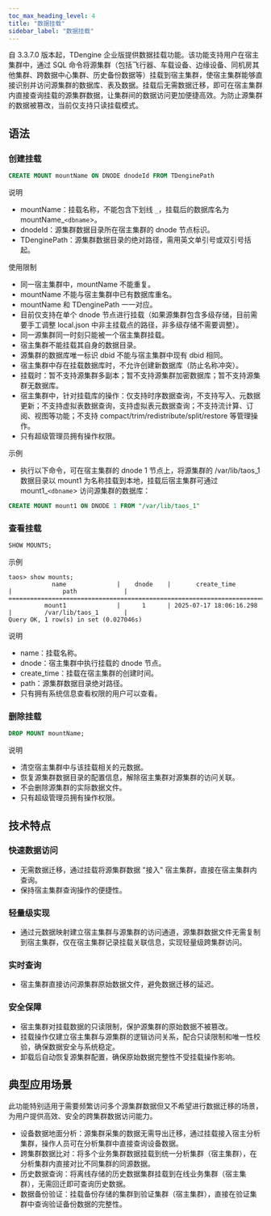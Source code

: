 ```yaml
---
toc_max_heading_level: 4
title: "数据挂载"
sidebar_label: "数据挂载"
---
```


自 3.3.7.0 版本起，TDengine 企业版提供数据挂载功能。该功能支持用户在宿主集群中，通过 SQL 命令将源集群（包括飞行器、车载设备、边缘设备、同机房其他集群、跨数据中心集群、历史备份数据等）挂载到宿主集群，使宿主集群能够直接识别并访问源集群的数据库、表及数据。挂载后无需数据迁移，即可在宿主集群内直接查询挂载的源集群数据，让集群间的数据访问更加便捷高效。为防止源集群的数据被篡改，当前仅支持只读挂载模式。

## 语法

### 创建挂载

```sql
CREATE MOUNT mountName ON DNODE dnodeId FROM TDenginePath
```

说明

- mountName：挂载名称，不能包含下划线 `_`，挂载后的数据库名为 mountName_`<dbname`>。
- dnodeId：源集群数据目录所在宿主集群的 dnode 节点标识。
- TDenginePath：源集群数据目录的绝对路径，需用英文单引号或双引号括起。

使用限制​

- 同一宿主集群中，mountName 不能重复​。
- mountName 不能与宿主集群中已有数据库重名​。
- mountName 和 TDenginePath 一一对应。
- 目前仅支持在单个 dnode 节点进行挂载（如果源集群包含多级存储，目前需要手工调整 local.json 中非主挂载点的路径，非多级存储不需要调整）。
- 同一源集群同一时刻只能被一个宿主集群挂载​。
- 宿主集群不能挂载其自身的数据目录。
- 源集群的数据库唯一标识 dbid 不能与宿主集群中现有 dbid 相同。
- 宿主集群中存在挂载数据库时，不允许创建新数据库（防止名称冲突）。
- 挂载时：暂不支持源集群多副本​；暂不支持源集群加密数据库；暂不支持源集群无数据库。
- 宿主集群中，针对挂载库的操作：仅支持时序数据查询，不支持写入、元数据更新；不支持虚拟表数据查询，支持虚拟表元数据查询；不支持流计算、订阅、视图等功能；不支持 compact/trim/redistribute/split/restore 等管理操作。
- 只有超级管理员拥有操作权限。

示例​

- 执行以下命令，可在宿主集群的 dnode 1 节点上，将源集群的 /var/lib/taos_1 数据目录以 mount1 为名称挂载到本地，挂载后宿主集群可通过 mount1_`<dbname`> 访问源集群的数据库：​

```sql
CREATE MOUNT mount1 ON DNODE 1 FROM "/var/lib/taos_1"
```

### 查看挂载

  ```sql
  SHOW MOUNTS;
  ```
  
示例

  ``` 
  taos> show mounts;
              name              |    dnode    |       create_time       |              path             |
  =======================================================================================================
            mount1              |      1      | 2025-07-17 18:06:16.298 |         /var/lib/taos_1       |
  Query OK, 1 row(s) in set (0.027046s)
  ```

说明

- name：挂载名称​。
- dnode：宿主集群中执行挂载的 dnode 节点​。
- create_time：挂载在宿主集群的创建时间​。
- path：源集群数据目录绝对路径​。
- 只有拥有系统信息查看权限的用户可以查看。

### 删除挂载​

```sql
DROP MOUNT mountName;
```

说明​

- 清空宿主集群中与该挂载相关的元数据。
- 恢复源集群数据目录的配置信息，解除宿主集群对源集群的访问关联​。
- 不会删除源集群的实际数据文件。
- 只有超级管理员拥有操作权限。


## 技术特点​

### 快速数据访问​
- 无需数据迁移，通过挂载将源集群数据 "接入" 宿主集群，直接在宿主集群内查询​。
- 保持宿主集群查询操作的便捷性。

### 轻量级实现​
- 通过元数据映射建立宿主集群与源集群的访问通道，源集群数据文件无需复制到宿主集群，仅在宿主集群记录挂载关联信息，实现轻量级跨集群访问​。

### 实时查询​
- 宿主集群直接访问源集群原始数据文件，避免数据迁移的延迟。

### 安全保障
- 宿主集群对挂载数据的只读限制，保护源集群的原始数据不被篡改​。
- 挂载操作仅建立宿主集群与源集群的逻辑访问关系，配合只读限制和唯一性校验，确保数据安全与系统稳定。
- 卸载后自动恢复源集群配置，确保原始数据完整性不受挂载操作影响​。


## 典型应用场景​

此功能特别适用于需要频繁访问多个源集群数据但又不希望进行数据迁移的场景，为用户提供高效、安全的跨集群数据访问能力​​。

- 设备数据地面分析：源集群采集的数据无需导出迁移，通过挂载接入宿主分析集群，操作人员可在分析集群中直接查询设备数据。
- 跨集群数据比对：将多个业务集群数据挂载到统一分析集群（宿主集群），在分析集群内直接对比不同集群的同源数据。
- 历史数据查询：将离线存储的历史数据集群挂载到在线业务集群（宿主集群），无需回迁即可查询历史数据。
- 数据备份验证：挂载备份存储的集群到验证集群（宿主集群），直接在验证集群中查询验证备份数据的完整性​。

